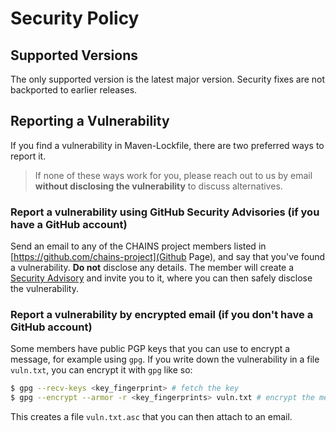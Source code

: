 # Security Policy

## Supported Versions

The only supported version is the latest major version. Security fixes are not
backported to earlier releases.

## Reporting a Vulnerability

If you find a vulnerability in Maven-Lockfile, there are two preferred ways to report
it.

> If none of these ways work for you, please reach out to us by email **without
> disclosing the vulnerability** to discuss alternatives.

### Report a vulnerability using GitHub Security Advisories (if you have a GitHub account)

Send an email to any of the CHAINS project members listed in
[https://github.com/chains-project](Github Page), and say that you've found a vulnerability.
**Do not** disclose any details. The member will create a
[Security Advisory](https://docs.github.com/en/code-security/security-advisories/about-github-security-advisories)
and invite you to it, where you can then safely disclose the vulnerability.

### Report a vulnerability by encrypted email (if you don't have a GitHub account)

Some members have public PGP keys that you can use to encrypt a
message, for example using `gpg`. If you write down the vulnerability
in a file `vuln.txt`, you can encrypt it with `gpg` like so:

```bash
$ gpg --recv-keys <key_fingerprint> # fetch the key
$ gpg --encrypt --armor -r <key_fingerprints> vuln.txt # encrypt the message
```

This creates a file `vuln.txt.asc` that you can then attach to an email.